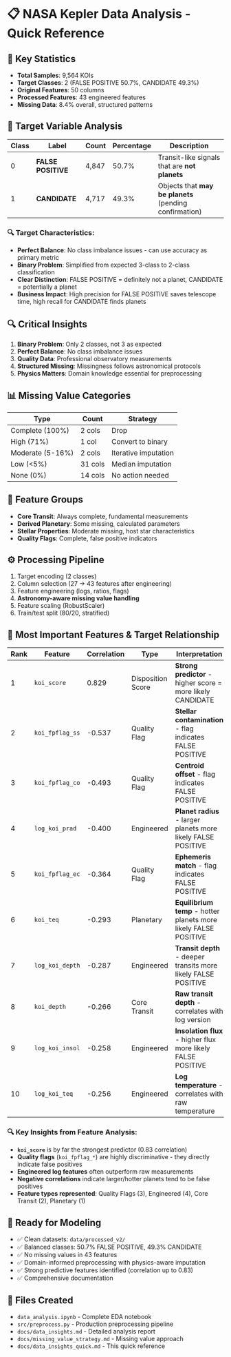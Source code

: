 # 📋 NASA Kepler Data Analysis - Quick Reference

## 🎯 Key Statistics
- **Total Samples**: 9,564 KOIs
- **Target Classes**: 2 (FALSE POSITIVE 50.7%, CANDIDATE 49.3%)
- **Original Features**: 50 columns
- **Processed Features**: 43 engineered features
- **Missing Data**: 8.4% overall, structured patterns

## 🎯 Target Variable Analysis

| **Class** | **Label** | **Count** | **Percentage** | **Description** |
|-----------|-----------|-----------|----------------|-----------------|
| 0 | **FALSE POSITIVE** | 4,847 | 50.7% | Transit-like signals that are **not planets** |
| 1 | **CANDIDATE** | 4,717 | 49.3% | Objects that **may be planets** (pending confirmation) |

### 🔍 Target Characteristics:
- **Perfect Balance**: No class imbalance issues - can use accuracy as primary metric
- **Binary Problem**: Simplified from expected 3-class to 2-class classification
- **Clear Distinction**: FALSE POSITIVE = definitely not a planet, CANDIDATE = potentially a planet
- **Business Impact**: High precision for FALSE POSITIVE saves telescope time, high recall for CANDIDATE finds planets

## 🔍 Critical Insights
1. **Binary Problem**: Only 2 classes, not 3 as expected
2. **Perfect Balance**: No class imbalance issues
3. **Quality Data**: Professional observatory measurements
4. **Structured Missing**: Missingness follows astronomical protocols
5. **Physics Matters**: Domain knowledge essential for preprocessing

## 📊 Missing Value Categories
| Type | Count | Strategy |
|------|--------|----------|
| Complete (100%) | 2 cols | Drop |
| High (71%) | 1 col | Convert to binary |
| Moderate (5-16%) | 2 cols | Iterative imputation |
| Low (<5%) | 31 cols | Median imputation |
| None (0%) | 14 cols | No action needed |

## 🎪 Feature Groups
- **Core Transit**: Always complete, fundamental measurements
- **Derived Planetary**: Some missing, calculated parameters  
- **Stellar Properties**: Moderate missing, host star characteristics
- **Quality Flags**: Complete, false positive indicators

## ⚙️ Processing Pipeline
1. Target encoding (2 classes)
2. Column selection (27 → 43 features after engineering)
3. Feature engineering (logs, ratios, flags)
4. **Astronomy-aware missing value handling**
5. Feature scaling (RobustScaler)
6. Train/test split (80/20, stratified)

## 🎯 Most Important Features & Target Relationship

| **Rank** | **Feature** | **Correlation** | **Type** | **Interpretation** |
|----------|-------------|-----------------|----------|-------------------|
| 1 | `koi_score` | 0.829 | Disposition Score | **Strong predictor** - higher score = more likely CANDIDATE |
| 2 | `koi_fpflag_ss` | -0.537 | Quality Flag | **Stellar contamination** - flag indicates FALSE POSITIVE |
| 3 | `koi_fpflag_co` | -0.493 | Quality Flag | **Centroid offset** - flag indicates FALSE POSITIVE |
| 4 | `log_koi_prad` | -0.400 | Engineered | **Planet radius** - larger planets more likely FALSE POSITIVE |
| 5 | `koi_fpflag_ec` | -0.364 | Quality Flag | **Ephemeris match** - flag indicates FALSE POSITIVE |
| 6 | `koi_teq` | -0.293 | Planetary | **Equilibrium temp** - hotter planets more likely FALSE POSITIVE |
| 7 | `log_koi_depth` | -0.287 | Engineered | **Transit depth** - deeper transits more likely FALSE POSITIVE |
| 8 | `koi_depth` | -0.266 | Core Transit | **Raw transit depth** - correlates with log version |
| 9 | `log_koi_insol` | -0.258 | Engineered | **Insolation flux** - higher flux more likely FALSE POSITIVE |
| 10 | `log_koi_teq` | -0.256 | Engineered | **Log temperature** - correlates with raw temperature |

### 🔍 Key Insights from Feature Analysis:
- **`koi_score`** is by far the strongest predictor (0.83 correlation)
- **Quality flags** (`koi_fpflag_*`) are highly discriminative - they directly indicate false positives
- **Engineered log features** often outperform raw measurements
- **Negative correlations** indicate larger/hotter planets tend to be false positives
- **Feature types represented**: Quality Flags (3), Engineered (4), Core Transit (2), Planetary (1)

## 🚀 Ready for Modeling
- ✅ Clean datasets: `data/processed_v2/`
- ✅ Balanced classes: 50.7% FALSE POSITIVE, 49.3% CANDIDATE
- ✅ No missing values in 43 features
- ✅ Domain-informed preprocessing with physics-aware imputation
- ✅ Strong predictive features identified (correlation up to 0.83)
- ✅ Comprehensive documentation

## 📝 Files Created
- `data_analysis.ipynb` - Complete EDA notebook
- `src/preprocess.py` - Production preprocessing pipeline
- `docs/data_insights.md` - Detailed analysis report
- `docs/missing_value_strategy.md` - Missing value approach
- `docs/data_insights_quick.md` - This quick reference